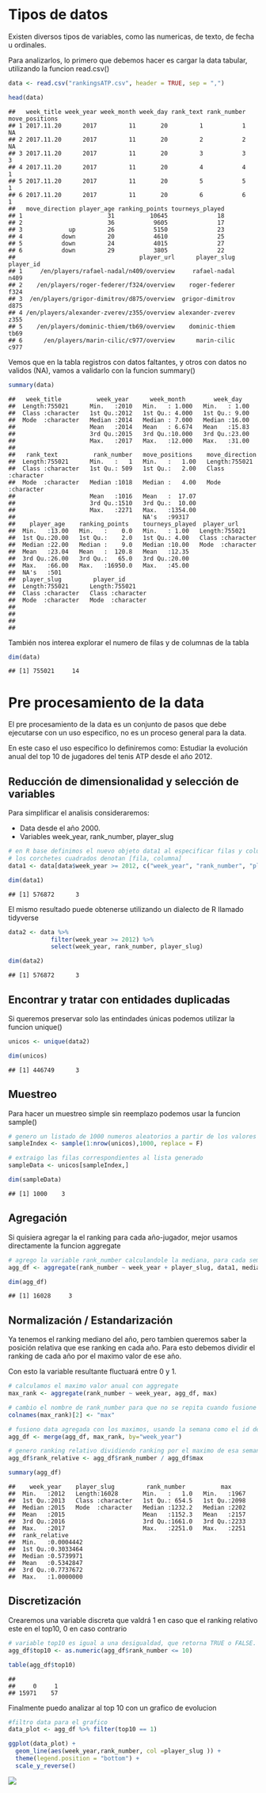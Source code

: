 Tipos de datos
================

Existen diversos tipos de variables, como las numericas, de texto, de
fecha u ordinales.

Para analizarlos, lo primero que debemos hacer es cargar la data
tabular, utilizando la funcion read.csv()

``` r
data <- read.csv("rankingsATP.csv", header = TRUE, sep = ",")

head(data)
```

    ##   week_title week_year week_month week_day rank_text rank_number move_positions
    ## 1 2017.11.20      2017         11       20         1           1             NA
    ## 2 2017.11.20      2017         11       20         2           2             NA
    ## 3 2017.11.20      2017         11       20         3           3              3
    ## 4 2017.11.20      2017         11       20         4           4              1
    ## 5 2017.11.20      2017         11       20         5           5              1
    ## 6 2017.11.20      2017         11       20         6           6              1
    ##   move_direction player_age ranking_points tourneys_played
    ## 1                        31          10645              18
    ## 2                        36           9605              17
    ## 3             up         26           5150              23
    ## 4           down         20           4610              25
    ## 5           down         24           4015              27
    ## 6           down         29           3805              22
    ##                                   player_url      player_slug player_id
    ## 1     /en/players/rafael-nadal/n409/overview     rafael-nadal      n409
    ## 2    /en/players/roger-federer/f324/overview    roger-federer      f324
    ## 3  /en/players/grigor-dimitrov/d875/overview  grigor-dimitrov      d875
    ## 4 /en/players/alexander-zverev/z355/overview alexander-zverev      z355
    ## 5    /en/players/dominic-thiem/tb69/overview    dominic-thiem      tb69
    ## 6      /en/players/marin-cilic/c977/overview      marin-cilic      c977

Vemos que en la tabla registros con datos faltantes, y otros con datos
no validos (NA), vamos a validarlo con la funcion summary()

``` r
summary(data)
```

    ##   week_title          week_year      week_month        week_day    
    ##  Length:755021      Min.   :2010   Min.   : 1.000   Min.   : 1.00  
    ##  Class :character   1st Qu.:2012   1st Qu.: 4.000   1st Qu.: 9.00  
    ##  Mode  :character   Median :2014   Median : 7.000   Median :16.00  
    ##                     Mean   :2014   Mean   : 6.674   Mean   :15.83  
    ##                     3rd Qu.:2015   3rd Qu.:10.000   3rd Qu.:23.00  
    ##                     Max.   :2017   Max.   :12.000   Max.   :31.00  
    ##                                                                    
    ##   rank_text          rank_number   move_positions    move_direction    
    ##  Length:755021      Min.   :   1   Min.   :   1.00   Length:755021     
    ##  Class :character   1st Qu.: 509   1st Qu.:   2.00   Class :character  
    ##  Mode  :character   Median :1018   Median :   4.00   Mode  :character  
    ##                     Mean   :1016   Mean   :  17.07                     
    ##                     3rd Qu.:1510   3rd Qu.:  10.00                     
    ##                     Max.   :2271   Max.   :1354.00                     
    ##                                    NA's   :99317                       
    ##    player_age    ranking_points    tourneys_played  player_url       
    ##  Min.   :13.00   Min.   :    0.0   Min.   : 1.00   Length:755021     
    ##  1st Qu.:20.00   1st Qu.:    2.0   1st Qu.: 4.00   Class :character  
    ##  Median :22.00   Median :    9.0   Median :10.00   Mode  :character  
    ##  Mean   :23.04   Mean   :  120.8   Mean   :12.35                     
    ##  3rd Qu.:26.00   3rd Qu.:   65.0   3rd Qu.:20.00                     
    ##  Max.   :66.00   Max.   :16950.0   Max.   :45.00                     
    ##  NA's   :501                                                         
    ##  player_slug         player_id        
    ##  Length:755021      Length:755021     
    ##  Class :character   Class :character  
    ##  Mode  :character   Mode  :character  
    ##                                       
    ##                                       
    ##                                       
    ## 

También nos interea explorar el numero de filas y de columnas de la
tabla

``` r
dim(data)
```

    ## [1] 755021     14

# Pre procesamiento de la data

El pre procesamiento de la data es un conjunto de pasos que debe
ejecutarse con un uso especifico, no es un proceso general para la data.

En este caso el uso específico lo definiremos como: Estudiar la
evolución anual del top 10 de jugadores del tenis ATP desde el año
2012.

## Reducción de dimensionalidad y selección de variables

Para simplificar el analisis consideraremos:

  - Data desde el año 2000.
  - Variables week\_year, rank\_number, player\_slug

<!-- end list -->

``` r
# en R base definimos el nuevo objeto data1 al especificar filas y columnas de la data original
# los corchetes cuadrados denotan [fila, columna]
data1 <- data[data$week_year >= 2012, c("week_year", "rank_number", "player_slug")]

dim(data1)
```

    ## [1] 576872      3

El mismo resultado puede obtenerse utilizando un dialecto de R llamado
tidyverse

``` r
data2 <- data %>% 
            filter(week_year >= 2012) %>% 
            select(week_year, rank_number, player_slug)

dim(data2)
```

    ## [1] 576872      3

## Encontrar y tratar con entidades duplicadas

Si queremos preservar solo las entindades únicas podemos utilizar la
funcion unique()

``` r
unicos <- unique(data2)

dim(unicos)
```

    ## [1] 446749      3

## Muestreo

Para hacer un muestreo simple sin reemplazo podemos usar la funcion
sample()

``` r
# genero un listado de 1000 numeros aleatorios a partir de los valores entre 1 y el numero de registros unicos, sin reperirse
sampleIndex <- sample(1:nrow(unicos),1000, replace = F)

# extraigo las filas correspondientes al lista generado
sampleData <- unicos[sampleIndex,]

dim(sampleData)
```

    ## [1] 1000    3

## Agregación

Si quisiera agregar la el ranking para cada año-jugador, mejor usamos
directamente la funcion aggregate

``` r
# agrego la variable rank_number calculandole la mediana, para cada semana y jugador
agg_df <- aggregate(rank_number ~ week_year + player_slug, data1, median)

dim(agg_df)
```

    ## [1] 16028     3

## Normalización / Estandarización

Ya tenemos el ranking mediano del año, pero tambien queremos saber la
posición relativa que ese ranking en cada año. Para esto debemos dividir
el ranking de cada año por el maximo valor de ese año.

Con esto la variable resultante fluctuará entre 0 y 1.

``` r
# calculamos el maximo valor anual con aggregate
max_rank <- aggregate(rank_number ~ week_year, agg_df, max)

# cambio el nombre de rank_number para que no se repita cuando fusione
colnames(max_rank)[2] <- "max"

# fusiono data agregada con los maximos, usando la semana como el id del cruce
agg_df <- merge(agg_df, max_rank, by="week_year")

# genero ranking relativo dividiendo ranking por el maximo de esa semana
agg_df$rank_relative <- agg_df$rank_number / agg_df$max

summary(agg_df)
```

    ##    week_year    player_slug         rank_number          max      
    ##  Min.   :2012   Length:16028       Min.   :   1.0   Min.   :1967  
    ##  1st Qu.:2013   Class :character   1st Qu.: 654.5   1st Qu.:2098  
    ##  Median :2015   Mode  :character   Median :1232.2   Median :2202  
    ##  Mean   :2015                      Mean   :1152.3   Mean   :2157  
    ##  3rd Qu.:2016                      3rd Qu.:1661.0   3rd Qu.:2233  
    ##  Max.   :2017                      Max.   :2251.0   Max.   :2251  
    ##  rank_relative      
    ##  Min.   :0.0004442  
    ##  1st Qu.:0.3033464  
    ##  Median :0.5739971  
    ##  Mean   :0.5342847  
    ##  3rd Qu.:0.7737672  
    ##  Max.   :1.0000000

## Discretización

Crearemos una variable discreta que valdrá 1 en caso que el ranking
relativo este en el top10, 0 en caso contrario

``` r
# variable top10 es igual a una desigualdad, que retorna TRUE o FALSE. Al parsearlo como numeric, TRUE pasa a ser 1 y FALSE a 0
agg_df$top10 <- as.numeric(agg_df$rank_number <= 10)

table(agg_df$top10)
```

    ## 
    ##     0     1 
    ## 15971    57

Finalmente puedo analizar al top 10 con un grafico de evolucion

``` r
#filtro data para el grafico
data_plot <- agg_df %>% filter(top10 == 1) 

ggplot(data_plot) + 
  geom_line(aes(week_year,rank_number, col =player_slug )) + 
  theme(legend.position = "bottom") +
  scale_y_reverse()
```

![](02.README_files/figure-gfm/unnamed-chunk-11-1.png)<!-- -->
